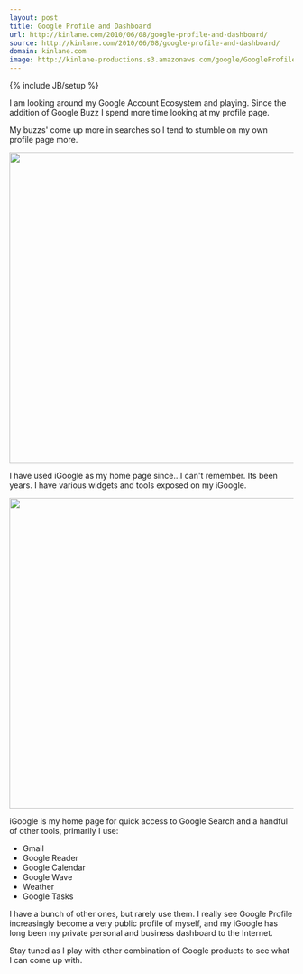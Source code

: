 ```yaml
---
layout: post
title: Google Profile and Dashboard
url: http://kinlane.com/2010/06/08/google-profile-and-dashboard/
source: http://kinlane.com/2010/06/08/google-profile-and-dashboard/
domain: kinlane.com
image: http://kinlane-productions.s3.amazonaws.com/google/GoogleProfile.PNG
---
```

{% include JB/setup %}<p>I am looking around my Google Account Ecosystem and playing. Since the  addition of Google Buzz I spend more time looking at my profile page.<p></p>
My buzzs' come up more in searches so I tend to stumble on my own  profile page more.<p></p>
<img style="padding: 25p;" title="Google Profile" src="http://kinlane-productions.s3.amazonaws.com/google/GoogleProfile.PNG" alt="" width="550" align="center" /><p></p>
I have used iGoogle as my home page since...I  can't remember. Its been years. I have various widgets and tools  exposed on my iGoogle.<p></p>
<img style="padding: 25p;" title="Google Profile" src="http://kinlane-productions.s3.amazonaws.com/google/iGoogle.PNG" alt="" width="550" align="center" /><p></p>
iGoogle is my home page for quick access to Google Search and a handful  of other tools, primarily I use:
<ul class="mainlist">
	<li>Gmail</li>
	<li>Google Reader</li>
	<li>Google Calendar</li>
	<li>Google Wave</li>
	<li>Weather</li>
	<li>Google Tasks</li>
</ul>
I have a bunch of other ones, but rarely use them. I really see Google  Profile increasingly become a very public profile of myself, and my  iGoogle has long been my private personal and business dashboard to the  Internet.<p></p>
Stay tuned as I play with other combination of Google products to see  what I can come up with.</p>
